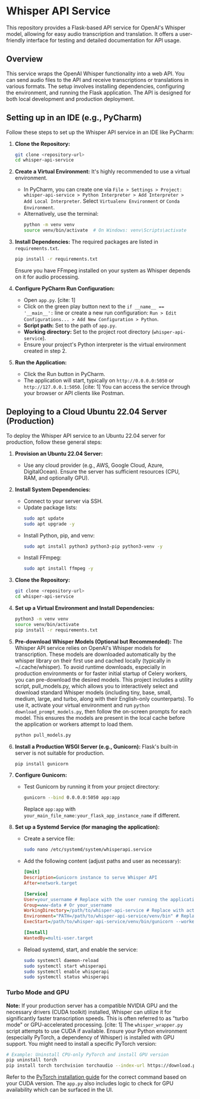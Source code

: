 # Whisper API Service

This repository provides a Flask-based API service for OpenAI's Whisper model, allowing for easy audio transcription and translation. It offers a user-friendly interface for testing and detailed documentation for API usage.

## Overview

This service wraps the OpenAI Whisper functionality into a web API. You can send audio files to the API and receive transcriptions or translations in various formats. The setup involves installing dependencies, configuring the environment, and running the Flask application. The API is designed for both local development and production deployment.

## Setting up in an IDE (e.g., PyCharm)

Follow these steps to set up the Whisper API service in an IDE like PyCharm:

1.  **Clone the Repository:**

    ```bash
    git clone <repository-url>
    cd whisper-api-service
    ```

2.  **Create a Virtual Environment:**
    It's highly recommended to use a virtual environment.

      * In PyCharm, you can create one via `File > Settings > Project: whisper-api-service > Python Interpreter > Add Interpreter > Add Local Interpreter`. Select `Virtualenv Environment` or `Conda Environment`.
      * Alternatively, use the terminal:
        ```bash
        python -m venv venv
        source venv/bin/activate  # On Windows: venv\Scripts\activate
        ```

3.  **Install Dependencies:**
    The required packages are listed in `requirements.txt`.

    ```bash
    pip install -r requirements.txt
    ```

    Ensure you have FFmpeg installed on your system as Whisper depends on it for audio processing.

4.  **Configure PyCharm Run Configuration:**

      * Open `app.py`. [cite: 1]
      * Click on the green play button next to the `if __name__ == '__main__':` line or create a new run configuration: `Run > Edit Configurations... > Add New Configuration > Python`.
      * **Script path:** Set to the path of `app.py`.
      * **Working directory:** Set to the project root directory (`whisper-api-service`).
      * Ensure your project's Python interpreter is the virtual environment created in step 2.

5.  **Run the Application:**

      * Click the Run button in PyCharm.
      * The application will start, typically on `http://0.0.0.0:5050` or `http://127.0.0.1:5050`. [cite: 1] You can access the service through your browser or API clients like Postman.

## Deploying to a Cloud Ubuntu 22.04 Server (Production)

To deploy the Whisper API service to an Ubuntu 22.04 server for production, follow these general steps:

1.  **Provision an Ubuntu 22.04 Server:**

      * Use any cloud provider (e.g., AWS, Google Cloud, Azure, DigitalOcean). Ensure the server has sufficient resources (CPU, RAM, and optionally GPU).

2.  **Install System Dependencies:**

      * Connect to your server via SSH.
      * Update package lists:
        ```bash
        sudo apt update
        sudo apt upgrade -y
        ```
      * Install Python, pip, and venv:
        ```bash
        sudo apt install python3 python3-pip python3-venv -y
        ```
      * Install FFmpeg:
        ```bash
        sudo apt install ffmpeg -y
        ```

3.  **Clone the Repository:**

    ```bash
    git clone <repository-url>
    cd whisper-api-service
    ```

4.  **Set up a Virtual Environment and Install Dependencies:**

    ```bash
    python3 -m venv venv
    source venv/bin/activate
    pip install -r requirements.txt
    ```

5.  **Pre-download Whisper Models (Optional but Recommended):**
   The Whisper API service relies on OpenAI's Whisper models for transcription. These models are downloaded automatically by the whisper library on their first use and cached locally (typically in ~/.cache/whisper). To avoid runtime downloads, especially in production environments or for faster initial startup of Celery workers, you can pre-download the desired models. This project includes a utility script, pull_models.py, which allows you to interactively select and download standard Whisper models (including tiny, base, small, medium, large, and turbo, along with their English-only counterparts). To use it, activate your virtual environment and run `python download_prompt_models.py`, then follow the on-screen prompts for each model. This ensures the models are present in the local cache before the application or workers attempt to load them.

    ```bash
    python pull_models.py
    ```



6.  **Install a Production WSGI Server (e.g., Gunicorn):**
    Flask's built-in server is not suitable for production.

    ```bash
    pip install gunicorn
    ```

7.  **Configure Gunicorn:**

      * Test Gunicorn by running it from your project directory:
        ```bash
        gunicorn --bind 0.0.0.0:5050 app:app
        ```
        Replace `app:app` with `your_main_file_name:your_flask_app_instance_name` if different.

8.  **Set up a Systemd Service (for managing the application):**

      * Create a service file:
        ```bash
        sudo nano /etc/systemd/system/whisperapi.service
        ```
      * Add the following content (adjust paths and user as necessary):
        ```ini
        [Unit]
        Description=Gunicorn instance to serve Whisper API
        After=network.target

        [Service]
        User=your_username # Replace with the user running the application
        Group=www-data # Or your_username
        WorkingDirectory=/path/to/whisper-api-service # Replace with actual path
        Environment="PATH=/path/to/whisper-api-service/venv/bin" # Replace with actual path
        ExecStart=/path/to/whisper-api-service/venv/bin/gunicorn --workers 3 --bind unix:whisperapi.sock -m 007 app:app # Adjust workers as needed

        [Install]
        WantedBy=multi-user.target
        ```
      * Reload systemd, start, and enable the service:
        ```bash
        sudo systemctl daemon-reload
        sudo systemctl start whisperapi
        sudo systemctl enable whisperapi
        sudo systemctl status whisperapi
        ```


### Turbo Mode and GPU

**Note:** If your production server has a compatible NVIDIA GPU and the necessary drivers (CUDA toolkit) installed, Whisper can utilize it for significantly faster transcription speeds. This is often referred to as "turbo mode" or GPU-accelerated processing. [cite: 1] The `whisper_wrapper.py` script attempts to use CUDA if available. Ensure your Python environment (especially PyTorch, a dependency of Whisper) is installed with GPU support. You might need to install a specific PyTorch version:

```bash
# Example: Uninstall CPU-only PyTorch and install GPU version
pip uninstall torch
pip install torch torchvision torchaudio --index-url https://download.pytorch.org/whl/cu118 # Or your CUDA version
```

Refer to the [PyTorch installation guide](https://pytorch.org/get-started/locally/) for the correct command based on your CUDA version.
The `app.py` also includes logic to check for GPU availability which can be surfaced in the UI. 
